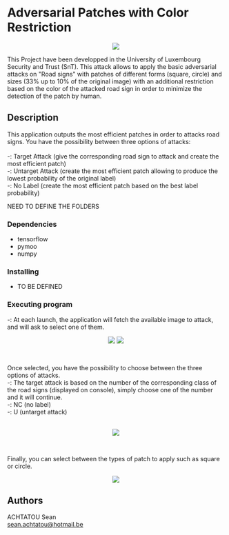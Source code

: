 # Adversarial Patches with Color Restriction

<p align="center">
  <img src="https://github.com/SeanAchtatou/Adversarial_Patches_With_Color_Restriction/blob/main/Pictures/menu.PNG">
</p>

This Project have been developped in the University of Luxembourg Security and Trust (SnT). This attack allows to apply the basic adversarial attacks on "Road signs" with patches of different forms (square, circle) and sizes (33% up to 10% of the original image) with an additional restriction based on the color of the attacked road sign in order to minimize the detection of the patch by human.

## Description

This application outputs the most efficient patches in order to attacks road signs. You have the possibility between three options of attacks: <br />
<br />
-: Target Attack (give the corresponding road sign to attack and create the most efficient patch) <br />
-: Untarget Attack (create the most efficient patch allowing to produce the lowest probability of the original label) <br />
-: No Label (create the most efficient patch based on the best label probability) <br />

NEED TO DEFINE THE FOLDERS

### Dependencies

* tensorflow
* pymoo
* numpy

### Installing

* TO BE DEFINED

### Executing program

-: At each launch, the application will fetch the available image to attack, and will ask to select one of them. <br />

<p align="center">
  <img  src="https://github.com/SeanAchtatou/Adversarial_Patches_With_Color_Restriction/blob/main/Pictures/images.PNG">
  <img src="https://github.com/SeanAchtatou/Adversarial_Patches_With_Color_Restriction/blob/main/Pictures/pedes.PNG">
</p>
<br />

Once selected, you have the possibility to choose between the three options of attacks.<br />
-: The target attack is based on the number of the corresponding class of the road signs (displayed on console), simply choose one of the number and it will continue. <br />
-: NC (no label)  <br />
-: U (untarget attack) <br />
<br />

<p align="center">
  <img src="https://github.com/SeanAchtatou/Adversarial_Patches_With_Color_Restriction/blob/main/Pictures/road.PNG">
</p>
<br />

Finally, you can select between the types of patch to apply such as square or circle.<br />

<p align="center">
  <img src="https://github.com/SeanAchtatou/Adversarial_Patches_With_Color_Restriction/blob/main/Pictures/crircle.PNG">
</p>


## Authors

ACHTATOU Sean <br />
sean.achtatou@hotmail.be
